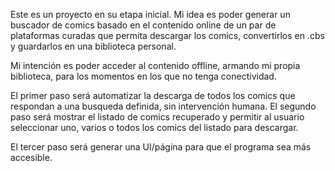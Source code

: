Este es un proyecto en su etapa inicial. 
Mi idea es poder generar un buscador de comics basado en el contenido online de un par de plataformas curadas que permita descargar los comics, convertirlos en .cbs y guardarlos en una biblioteca personal.

Mi intención es poder acceder al contenido offline, armando mi propia biblioteca, para los momentos en los que no tenga conectividad. 

El primer paso será automatizar la descarga de todos los comics que respondan a una busqueda definida, sin intervención humana.
El segundo paso será mostrar el listado de comics recuperado y permitir al usuario seleccionar uno, varios o todos los comics del listado para descargar.

El tercer paso será generar una UI/página para que el programa sea más accesible. 